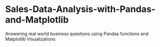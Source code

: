 # Sales-Data-Analysis-with-Pandas-and-Matplotlib
Answering real world business questions using Pandas functions and Matplotlib Visualizations
